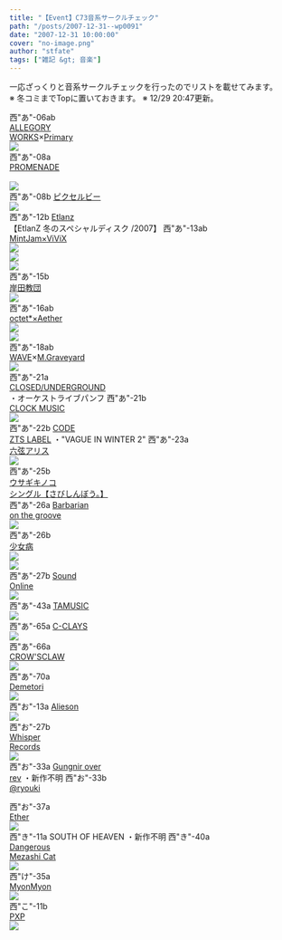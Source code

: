 ```yaml
---
title: "【Event】C73音系サークルチェック"
path: "/posts/2007-12-31--wp0091"
date: "2007-12-31 10:00:00"
cover: "no-image.png"
author: "stfate"
tags: ["雑記 &gt; 音楽"]
---
```


<style type="text/css">
<!--
p {white-space: pre-wrap};
-->
</style>

一応ざっくりと音系サークルチェックを行ったのでリストを載せてみます。
※ 冬コミまでTopに置いておきます。
※ 12/29 20:47更新。
<br>

<!--more-->
西"あ"-06ab <a href="http://www17t.sakura.ne.jp/~miyako/" target="_blank">ALLEGORY WORKS</a>×<a href="http://www.edit.ne.jp/~shira/3rd_album/pot-pourri/" target="_blank">Primary</a>
<a href="http://www.edit.ne.jp/~shira/3rd_album/pot-pourri/" target="_blank"><img src="http://www.edit.ne.jp/~shira/3rd_album/pot-pourri/image/ppr.jpg"></a>
西"あ"-08a <a href="http://park17.wakwak.com/~one/promenade/" target="_blank">PROMENADE </a>
<a href="http://park17.wakwak.com/~one/kokoro/" target="_blank"><img src="http://park17.wakwak.com/~one/kokoro/banner_400.jpg"></a>
西"あ"-08b <a href="" target="_blank">ピクセルビー</a>
<a href="http://www.pixelbee.jp/" target="_blank"><img src="http://stfate.net/img/snow_banner500x100.jpg"  /></a>
西"あ"-12b <a href="http://www.etlanz.com/" target="_blank">Etlanz</a>
【EtlanZ  冬のスペシャルディスク /2007】
西"あ"-13ab <a href="http://www.mintjam.net/c73.htm" target="_blank">MintJam×ViViX</a>
<a href="http://www.mintjam.net/R/R.htm" target="_blank"><img src="http://stfate.net/img/thm172_R_bana.gif" /></a>
<a href="http://www.vivix.info/g5/g52007.htm" target="_blank"><img src="http://www.vivix.info/g5/images/g5bn400_50.jpg"></a>
<a href="http://encounter-p.net/bm/" target="_blank"><img src=" http://encounter-p.net/bm/bana1.jpg"></a>
西"あ"-15b <a href="http://k-kyoudan.s61.xrea.com/" target="_blank">岸田教団</a>
<a href="http://k-kyoudan.s61.xrea.com/" target="_blank"><img src="http://stfate.net/img/hoshizora_banner.jpg"  /></a>
西"あ"-16ab <a href="http://hts.cside2.jp/octet/discography/sp02_2007_12.htm" target="_blank">octet*×Aether</a>
<a href="http://www.lkjp.net/cd/yggdrasika/ygg.html" target="_blank"><img src="http://stfate.net/img/ygg_bn.jpg"  /></a>
<a href="http://www.radio-mnc.net/KNTS-0001/" target="_blank"><img src="http://www.radio-mnc.net/KNTS-0001/image/banner_468.jpg"></a>
西"あ"-18ab <a href="http://wavesite.sakura.ne.jp/" target="_blank">WAVE</a>×<a href="http://www.geocities.jp/iwamud/" target="_blank">M.Graveyard</a>
<a href="http://wavesite.sakura.ne.jp/product/onyourmark/onyourmark.html" target="_blank"><img src="http://wavesite.sakura.ne.jp/product/onyourmark/on_banner_400_80.jpg"></a>
西"あ"-21a <a href="http://www.rekka.jp/" target="_blank">CLOSED/UNDERGROUND</a>
・オーケストライブパンフ
西"あ"-21b <a href="http://www.clock-music.com/" target="_blank">CLOCK MUSIC</a>
<a href="http://www.clock-music.com/usakino/" target="_blank"><img src="http://stfate.net/img/bana_big.jpg"  /></a>
西"あ"-22b <a href="http://www.codeztslabel.com/" target="_blank">CODE ZTS LABEL</a>
・"VAGUE IN WINTER 2"
西"あ"-23a <a href="http://www.rokugen.net/" target="_blank">六弦アリス</a>
<a href="http://www.rokugen.net/" target="_blank"><img src="http://www.rokugen.net/images/link/400x80.jpg"></a>
西"あ"-25b <a href="http://chata.moo.jp/" target="_blank">ウサギキノコ</a>
<a href="http://chata.moo.jp/uk4/index.html" target="_blank">シングル【さびしんぼう。】</a>
西"あ"-26a <a href="http://www.wadai.jp/bog/" target="_blank">Barbarian on the groove</a>
<a href="http://www.astronotes.jp/bog/petro_sp/index_petro.html" target="_blank"><img src="http://stfate.net/img/petro_bn_ver1.jpg"  /></a>
西"あ"-26b <a href="http://www.girldisease.com/" target="_blank">少女病</a>
<a href="http://www.girldisease.com/sanctuary/" target="_blank"><img src="http://stfate.net/img/sanctuary_lbn.jpg"  /></a>
<a href="http://www.girldisease.com/noesis/" target="_blank"><img src="http://stfate.net/img/kakusei_58b.jpg"  /></a>
西"あ"-27b <a href="http://soundonline.info/" target="_blank">Sound Online</a>
<a href="http://soundonline.info/tcbs/" target="_blank"><img src=http://soundonline.info/tcbs/img/06_b.jpg></a>
西"あ"-43a <a href="http://tam3.name/" target="_blank">TAMUSIC</a>
<a href="http://tam3.name/" target="_blank"><img src="http://tam3.name/img/TAM3-0022_banner_468-60_01.jpg"></a>
西"あ"-65a <a href="http://www.c-clays.com/" target="_blank">C-CLAYS</a>
<a href="http://www.c-clays.com/03_pro/kaza/kaza.html" target="_blank"><img src="http://www.c-clays.com/ba/kaza_ba_468_80.jpg"></a>
西"あ"-66a <a href="http://www.crowsclaw.info/" target="_blank">CROW'SCLAW</a>
<a href="http://ff.crowsclaw.info/" target="_blank"><img src="http://ff.crowsclaw.info/banner468a.jpg"></a>
西"あ"-70a <a href="http://www.kawachi.zaq.ne.jp/demetori/" target="_blank">Demetori</a>
<a href="http://www.kawachi.zaq.ne.jp/demetori/" target="_blank"><img src="http://www.kawachi.zaq.ne.jp/demetori/images/il_mondo_banner.jpg"></a>
西"お"-13a <a href="http://www.alieson.net/" target="_blank">Alieson</a>
<a href="http://www.alieson.net/html/hie" target="_blank"><img src="http://www.alieson.net/html/hie/banner1.jpg"></a>
西"お"-27b <a href="http://www11.plala.or.jp/whispers/" target="_blank">Whisper Records</a>
<a href="http://www11.plala.or.jp/whispers/skywards/skywards.html" target="_blank"><img src="http://www11.plala.or.jp/whispers/skywards/img/skywards_ban2.jpg"></a>
西"お"-33a <a href="http://www.gungni.com/" target="_blank">Gungnir over rev</a>
・新作不明
西"お"-33b <a href="http://ryouki.net/" target="_blank">@ryouki</a>
<script language="JavaScript" type="text/javascript" src="http://ryouki.net/besthp/banner/musicbanner.js"></script>
西"お"-37a <a href="http://www.ether-music.com/" target="_blank">Ether</a>
<a href="http://www.ether-music.com/music/heart.html" target="_blank"><img src="http://www.ether-music.com/img/htbanner.jpg"></a>
西"き"-11a SOUTH OF HEAVEN
・新作不明
西"き"-40a <a href="http://www.komatsuna-ya.com/~nekonomikan/dmc/index.html" target="_blank">Dangerous Mezashi Cat</a>
<a href="http://www.komatsuna-ya.com/~nekonomikan/dmc/index.html" target="_blank"><img src="http://stfate.net/img/cheetah_L1.jpg"  /></a>
西"け"-35a <a href="http://www.myonmyon.com/" target="_blank">MyonMyon</a>
<a href="http://mof.myonmyon.com/" target="_blank"><img src="http://mof.myonmyon.com/img/banner468x80.jpg"></a>
西"こ"-11b <a href="http://members2.jcom.home.ne.jp/pxp/" target="_blank">PXP</a>
<a href="http://members2.jcom.home.ne.jp/pxp/c73/alice_gate.html" target="_blank"><img src="http://stfate.net/img/c73acbanner.jpg"  /></a>
